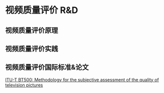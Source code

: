 # 视频质量评价 R&D

## 视频质量评价原理

## 视频质量评价实践

## 视频质量评价国际标准&论文

[ITU-T BT500: Methodology for the subjective assessment of the quality of television pictures](http://www.itu.int/rec/R-REC-BT.500/en)